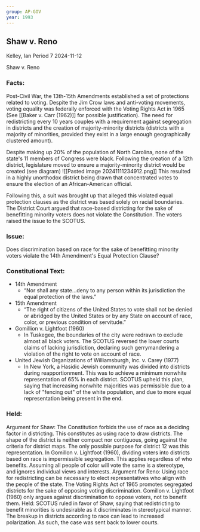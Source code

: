 ```yaml
---
group: AP-GOV
year: 1993
---
```

## Shaw v. Reno
Kelley, Ian
Period 7
2024-11-12

Shaw v. Reno

### Facts:
Post-Civil War, the 13th-15th Amendments established a set of protections related to voting. Despite the Jim Crow laws and anti-voting movements, voting equality was federally enforced with the Voting Rights Act in 1965 (See [[Baker v. Carr (1962)]] for possible justification). The need for redistricting every 10 years couples with a requirement against segregation in districts and the creation of majority-minority districts (districts with a majority of minorities, provided they exist in a large enough geographically clustered amount).

Despite making up 20% of the population of North Carolina, none of the state's 11 members of Congress were black. Following the creation of a 12th district, legislature moved to ensure a majority-minority district would be created (see diagram)
![[Pasted image 20241111234912.png]]
This resulted in a highly unorthodox district being drawn that concentrated votes to ensure the election of an African-American official. 

Following this, a suit was brought up that alleged this violated equal protection clauses as the district was based solely on racial boundaries. The District Court argued that race-based districting for the sake of benefitting minority voters does not violate the Constitution. The voters raised the issue to the SCOTUS. 
### Issue: 
Does discrimination based on race for the sake of benefitting minority voters violate the 14th Amendment's Equal Protection Clause?

### Constitutional Text:
- 14th Amendment
	- “Nor shall any state…deny to any person within its jurisdiction the equal protection of the laws.”
- 15th Amendment
	- “The right of citizens of the United States to vote shall not be denied or abridged by the United States or by any State on account of race, color, or previous condition of servitude.”
- Gomillion v. Lightfoot (1960)
	- In Tuskegee, the boundaries of the city were redrawn to exclude almost all black voters. The SCOTUS reversed the lower courts claims of lacking jurisdiction, declaring such gerrymandering a violation of the right to vote on account of race.
- United Jewish Organizations of Williamsburgh, Inc. v. Carey (1977)
	- In New York, a Hasidic Jewish community was divided into districts during reapportionment. This was to achieve a minimum nonwhite representation of 65% in each district. SCOTUS upheld this plan, saying that increasing nonwhite majorities was permissible due to a lack of "fencing out" of the white population, and due to more equal representation being present in the end.
### Held: 
Argument for Shaw:
	The Constitution forbids the use of race as a deciding factor in districting. This constitutes as using race to draw districts.
	The shape of the district is neither compact nor contiguous, going against the criteria for district maps. The only possible purpose for district 12 was this representation.
	In Gomillon v. Lightfoot (1960), dividing voters into districts based on race is impermissible segregation. This applies regardless of who benefits.
	Assuming all people of color will vote the same is a stereotype, and ignores individual views and interests.
Argument for Reno:
	Using race for redistricting can be necessary to elect representatives who align with the people of the state.
	The Voting Rights Act of 1965 promotes segregated districts for the sake of opposing voting discrimination.
	Gomillon v. Lightfoot (1960) only argues against discrimination to oppose voters, not to benefit them.
Held:
	SCOTUS ruled in favor of Shaw, saying that redistricting to benefit minorities is undesirable as it discriminates in stereotypical manner. The breakup in districts according to race can lead to increased polarization. As such, the case was sent back to lower courts.